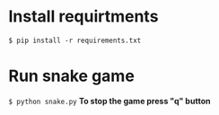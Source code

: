 # Install requirtments

`$ pip install -r requirements.txt`

# Run snake game
`$ python snake.py`
**To stop the game press "q" button**
